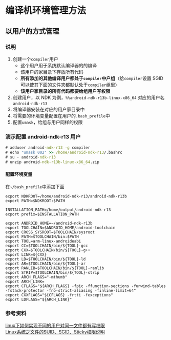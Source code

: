 # 编译机环境管理方法
## 以用户的方式管理
### 说明

1. 创建一个`compiler`用户
    - 这个用户用于系统默认编译器的的编译
    - 该用户的家目录下存放所有代码
    - **所有添加的其他编译用户都处于`compiler`中户组**（给`compiler`设置 SGID 可以使其下面的文件夹都默认处于`compiler`组里）
    - **该用户家目录的所有代码都要给组用户写权限**
2. 创建用户，以 NDK 为例，`%%android-ndk-r13b-linux-x86_64` 对应的用户名 `android-ndk-r13`
3. 将编译器安装在对应的用户家目录中
4. 将需要的环境变量配置在用户的`.bash_prefile`中
5. 配置`umask`，给组与用户同样的权限

### 演示配置 android-ndk-r13 用户
``` cmd
# adduser android-ndk-r13 -g compiler
# echo "umask 002" >> /home/android-ndk-r13/.bashrc
# su - android-ndk-r13
# unzip android-ndk-r13b-linux-x86_64.zip
```

#### 配置环境变量
在`~/bash_prefile`中添加下面
``` shell
export NDKROOT=/home/android-ndk-r13/android-ndk-r13b
export PATH=$NDKROOT:$PATH

INSTALLATION_PATH=/home/output/android-ndk-r13
export prefix=$INSTALLATION_PATH

export ANDROID_HOME=~/android-ndk-r13b
export TOOLCHAIN=$ANDROID_HOME/android-toolchain
export CROSS_SYSROOT=$TOOLCHAIN/sysroot
export PATH=$TOOLCHAIN/bin:$PATH
export TOOL=arm-linux-androideabi
export CC=$TOOLCHAIN/bin/${TOOL}-gcc
export CXX=$TOOLCHAIN/bin/${TOOL}-g++
export LINK=${CXX}
export LD=$TOOLCHAIN/bin/${TOOL}-ld
export AR=$TOOLCHAIN/bin/${TOOL}-ar
export RANLIB=$TOOLCHAIN/bin/${TOOL}-ranlib
export STRIP=$TOOLCHAIN/bin/${TOOL}-strip
export ARCH_FLAGS="-mthumb"
export ARCH_LINK=
export CFLAGS="${ARCH_FLAGS} -fpic -ffunction-sections -funwind-tables -fstack-protector -fno-strict-aliasing -finline-limit=64"
export CXXFLAGS="${CFLAGS} -frtti -fexceptions"
export LDFLAGS="${ARCH_LINK}"
```

### 参考资料
[linux下如何实现不同的用户对同一文件都有写权限](https://blog.csdn.net/u010554294/article/details/88996397)  
[Linux系统之文件的SUID、SGID、Sticky权限说明](https://www.cnblogs.com/qiuhom-1874/p/9838468.html)  
